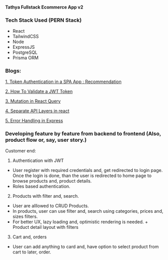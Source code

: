 #### Tathya Fullstack Ecommerce App v2

### Tech Stack Used (PERN Stack)
- React
- TailwindCSS
- Node
- ExpressJS
- PostgreSQL
- Prisma ORM

### Blogs:
[1. Token Authentication in a SPA App : Recommendation](https://medium.com/lightrail/getting-token-authentication-right-in-a-stateless-single-page-application-57d0c6474e3)

[2. How To Validate a JWT Token](https://medium.com/dataseries/public-claims-and-how-to-validate-a-jwt-1d6c81823826)

[3. Mutation in React Query](https://tkdodo.eu/blog/mastering-mutations-in-react-query)

[4. Separate API Layers in react](https://profy.dev/article/react-architecture-api-layer)

[5. Error Handling in Express](https://www.turing.com/kb/how-to-master-express-js-error-handling)

### Developing feature by feature from backend to frontend (Also, product flow or, say, user story.)
Customer end:
1. Authentication with JWT
- User register with required credentials and, get redirected to login page. Once the login is done, than the user is redirected to home page to browse products and, product details. 
- Roles based authentication.
2. Products with filter and, search.
- User are alllowed to CRUD Products. 
-  In products, user can use filter and, search using categories, prices and, sizes filters.
- For better UX, lazy loading and, optimistic rendering is needed. 
        + Product detail layout with filters
        
3. Cart and, orders
- User can add anything to card and, have option to select product from cart to later, order. 